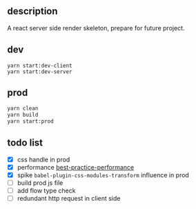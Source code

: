 ## description
A react server side render skeleton, prepare for future project.

## dev
```$xslt
yarn start:dev-client
yarn start:dev-server
```

## prod
```bash
yarn clean
yarn build
yarn start:prod
```

## todo list

- [x] css handle in prod 
- [x] performance [best-practice-performance](https://expressjs.com/en/advanced/best-practice-performance.html)
- [x] spike `babel-plugin-css-modules-transform` influence in prod
- [ ] build prod js file
- [ ] add flow type check
- [ ] redundant http request in client side